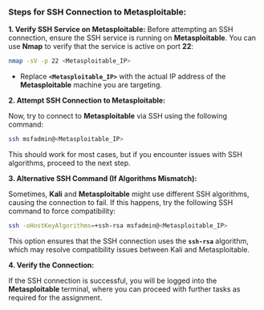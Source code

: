 ### **Steps for SSH Connection to Metasploitable:**

**1. Verify SSH Service on Metasploitable:**
Before attempting an SSH connection, ensure the SSH service is running on **Metasploitable**. You can use **Nmap** to verify that the service is active on port **22**:

```bash
nmap -sV -p 22 <Metasploitable_IP>
```

- Replace **`<Metasploitable_IP>`** with the actual IP address of the **Metasploitable** machine you are targeting.

**2. Attempt SSH Connection to Metasploitable:**

Now, try to connect to **Metasploitable** via SSH using the following command:

```bash
ssh msfadmin@<Metasploitable_IP>
```

This should work for most cases, but if you encounter issues with SSH algorithms, proceed to the next step.

**3. Alternative SSH Command (If Algorithms Mismatch):**

Sometimes, **Kali** and **Metasploitable** might use different SSH algorithms, causing the connection to fail. If this happens, try the following SSH command to force compatibility:

```bash
ssh -oHostKeyAlgorithms=+ssh-rsa msfadmin@<Metasploitable_IP>
```

This option ensures that the SSH connection uses the **`ssh-rsa`** algorithm, which may resolve compatibility issues between Kali and Metasploitable.

**4. Verify the Connection:**

If the SSH connection is successful, you will be logged into the **Metasploitable** terminal, where you can proceed with further tasks as required for the assignment.
